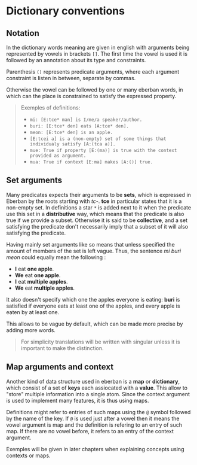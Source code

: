 # Dictionary conventions

## Notation

In the dictionary words meaning are given in english with arguments being
represented by vowels in brackets `[]`. The first time the vowel is used it
is followed by an annotation about its type and constraints.

Parenthesis `()` represents predicate arguments, where each argument constraint
is listen in between, separate by commas.

Otherwise the vowel can be followed by one or many eberban words, in which can
the place is constrained to satisfy the expressed property.

> Exemples of definitions:
>
> - `mi: [E:tce* man] is I/me/a speaker/author.`
> - `buri: [E:tce* den] eats [A:tce* den].`
> - `meon: [E:tce* den] is an apple.`
> - `[E:tcei a] is a (non-empty) set of some things that individualy satisfy [A:(tca a)].`
> - `mue: True if property [E:(ma)] is true with the context provided as argument.`
> - `mua: True if context [E:ma] makes [A:()] true.`

## Set arguments

Many predicates expects their arguments to be __sets__, which is expressed in
Eberban by the roots starting with _tc-_. __tce__ in particular states that it
is a non-empty set. In definitions a star `*` is added next to it when the
predicate use this set in a __distributive__ way, which means that the predicate
is also true if we provide a subset. Otherwise it is said to be __collective__,
and a set satisfying the predicate don't necessarily imply that a subset of
it will also satisfying the predicate.

Having mainly set arguments like so means that unless specified the amount of
members of the set is left vague. Thus, the sentence _mi buri meon_ could
equally mean the following :

- __I__ eat __one apple__.
- __We__ eat __one apple__.
- __I__ eat __multiple apples__.
- __We__ eat __multiple apples__.

It also doesn't specify which one the apples everyone is eating: __buri__ is
satisfied if everyone eats at least one of the apples, and every apple is eaten
by at least one.

This allows to be vague by default, which can be made more precise by adding
more words.

> For simplicity translations will be written with singular unless it is
> important to make the distinction.

## Map arguments and context

Another kind of data structure used in eberban is a __map__ or __dictionary__,
which consist of a set of __keys__ each assiocated with a __value__. This allow
to "store" multiple information into a single atom. Since the context argument
is used to implement many features, it is thus using maps.

Definitions might refer to entries of such maps using the `@` symbol followed
by the name of the key. If `@` is used just after a vowel then it means the
vowel argument is map and the definition is refering to an entry of such map.
If there are no vowel before, it refers to an entry of the context argument.

Exemples will be given in later chapters when explaining concepts using contexts
or maps.